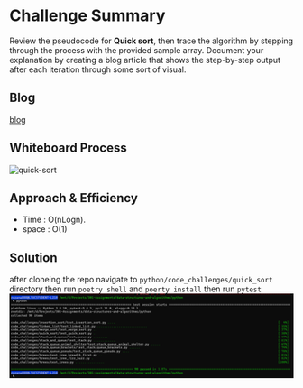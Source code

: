 # Challenge Summary
Review the pseudocode for **Quick sort**, then trace the algorithm by stepping through the process with the provided sample array. Document your explanation by creating a blog article that shows the step-by-step output after each iteration through some sort of visual.

## Blog
[blog](BLOG.md)

## Whiteboard Process
![quick-sort](quick-sort.png)

## Approach & Efficiency
- Time : O(nLogn).
- space : O(1)

## Solution
after cloneing the repo navigate to `python/code_challenges/quick_sort ` directory then run `poetry shell` and `poerty install` then run `pytest`
![test](test.png)
